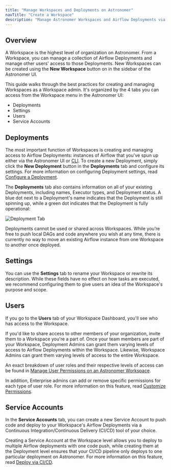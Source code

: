 ```yaml
---
title: "Manage Workspaces and Deployments on Astronomer"
navTitle: "Create a Workspace"
description: "Manage Astronomer Workspaces and Airflow Deployments via the Astronomer UI."
---
```


## Overview

A Workspace is the highest level of organization on Astronomer. From a Workspace, you can manage a collection of Airflow Deployments and manage other users' access to those Deployments. New Workspaces can be created using the **New Workspace** button on in the sidebar of the Astronomer UI.  

This guide walks through the best practices for creating and managing Workspaces as a Workspace admin. It's organized by the 4 tabs you can access from the Workspace menu in the Astronomer UI:

* Deployments
* Settings
* Users
* Service Accounts

## Deployments

The most important function of Workspaces is creating and managing access to Airflow Deployments: instances of Airflow that you've spun up either via the Astronomer UI or [CLI](/docs/enterprise/stable/develop/cli-quickstart/). To create a new Deployment, simply click the **New Deployment** button in the **Deployments** tab and configure its settings. For more information on configuring Deployment settings, read [Configure a Deployment](https://www.astronomer.io/docs/enterprise/v0.23/deploy/configure-deployment).

The **Deployments** tab also contains information on all of your existing Deployments, including names, Executor types, and Deployment status. A blue dot next to a Deployment's name indicates that the Deployment is still spinning up, while a green dot indicates that the Deployment is fully operational:

![Deployment Tab](https://assets2.astronomer.io/main/docs/astronomer-ui/v0.12-deployments.png)

Deployments cannot be used or shared across Workspaces. While you’re free to push local DAGs and code anywhere you wish at any time, there is currently no way to move an existing Airflow instance from one Workspace to another once deployed.

## Settings

You can use the **Settings** tab to rename your Workspace or rewrite its description. While these fields have no effect on how tasks are executed, we recommend configuring them to give users an idea of the Workspace's purpose and scope.

## Users

If you go to the **Users** tab of your Workspace Dashboard, you'll see who has access to the Workspace.

If you'd like to share access to other members of your organization, invite them to a Workspace you're a part of. Once your team members are part of your Workspace, Deployment Admins can grant them varying levels of access to Airflow Deployments within the Workspace. Likewise, Workspace Admins can grant them varying levels of access to the entire Workspace.

An exact breakdown of user roles and their respective levels of access can be found in [Manage User Permissions on an Astronomer Workspace](/docs/enterprise/stable/manage-astronomer/workspace-permissions/).

In addition, Enterprise admins can add or remove specific permissions for each type of user role. For more information on this feature, read [Customize Permissions](https://www.astronomer.io/docs/enterprise/stable/manage-astronomer/manage-platform-users#customize-permissions).

## Service Accounts

In the **Service Accounts** tab, you can create a new Service Account to push code and deploy to your Workspace's Airflow Deployments via a Continuous Integration/Continuous Delivery (CI/CD) tool of your choice.

Creating a Service Account at the Workspace level allows you to deploy to multiple Airflow deployments with one code push, while creating them at the Deployment level ensures that your CI/CD pipeline only deploys to one particular deployment on Astronomer. For more information on this feature, read [Deploy via CI/CD](https://www.astronomer.io/docs/enterprise/v0.23/deploy/ci-cd).
